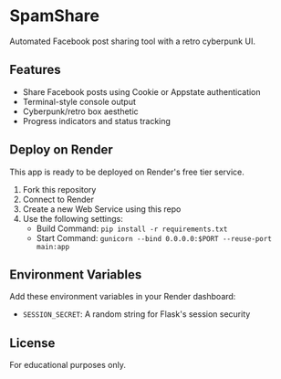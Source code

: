# SpamShare

Automated Facebook post sharing tool with a retro cyberpunk UI.

## Features

- Share Facebook posts using Cookie or Appstate authentication
- Terminal-style console output
- Cyberpunk/retro box aesthetic
- Progress indicators and status tracking

## Deploy on Render

This app is ready to be deployed on Render's free tier service.

1. Fork this repository
2. Connect to Render
3. Create a new Web Service using this repo
4. Use the following settings:
   - Build Command: `pip install -r requirements.txt`
   - Start Command: `gunicorn --bind 0.0.0.0:$PORT --reuse-port main:app`

## Environment Variables

Add these environment variables in your Render dashboard:
- `SESSION_SECRET`: A random string for Flask's session security

## License

For educational purposes only.